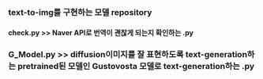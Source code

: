 ### text-to-img를 구현하는 모델 repository

#### check.py >> Naver API로 번역이 괜찮게 되는지 확인하는 .py
### G_Model.py >> diffusion이미지를 잘 표현하도록 text-generation하는 pretrained된 모델인 Gustovosta 모델로 text-generation하는 .py